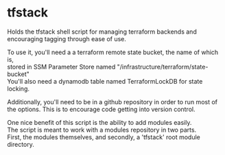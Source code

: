 # tfstack
Holds the tfstack shell script for managing terraform backends and encouraging tagging through ease of use.   

To use it, you'll need a a terraform remote state bucket, the name of which is,   
stored in SSM Parameter Store named "/infrastructure/terraform/state-bucket"   
You'll also need a dynamodb table named TerraformLockDB for state locking.   
   
Additionally, you'll need to be in a github repository in order to run most of the options. This is to encourage code getting into version control.   
   
One nice benefit of this script is the ability to add modules easily.    
The script is meant to work with a modules repository in two parts.   
First, the modules themselves, and secondly, a 'tfstack' root module directory.   



